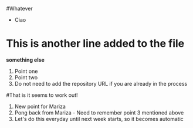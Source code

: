 #Whatever

* Ciao

# This is another line added to the file

**something else**

1. Point one
2. Point two
3. Do not need to add the repository URL if you are already in the process

#That is it seems to work out!

1. New point for Mariza
2. Pong back from Mariza - Need to remember point 3 mentioned above
3. Let's do this everyday until next week starts, so it becomes automatic

